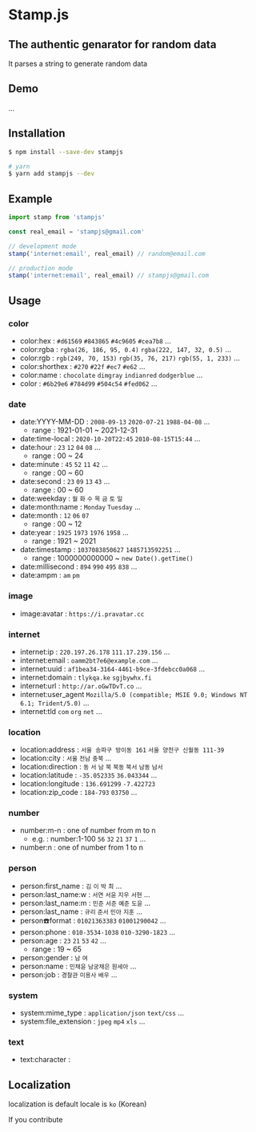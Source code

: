 # Stamp.js

## The authentic genarator for random data

It parses a string to generate random data  

## Demo

...

## Installation

```zsh
$ npm install --save-dev stampjs

# yarn
$ yarn add stampjs --dev
```

## Example

```js
import stamp from 'stampjs'

const real_email = 'stampjs@gmail.com'

// development mode
stamp('internet:email', real_email) // random@email.com

// production mode
stamp('internet:email', real_email) // stampjs@gmail.com
```

## Usage

### **color**

- color:hex : `#d61569` `#843865` `#4c9605` `#cea7b8` ...
- color:rgba : `rgba(26, 186, 95, 0.4)` `rgba(222, 147, 32, 0.5)` ...
- color:rgb : `rgb(249, 70, 153)` `rgb(35, 76, 217)` `rgb(55, 1, 233)` ...
- color:shorthex : `#270` `#22f` `#ec7` `#e62` ...
- color:name : `chocolate` `dimgray` `indianred` `dodgerblue` ...
- color : `#6b29e6` `#784d99` `#504c54` `#fed062` ...

### **date**

- date:YYYY-MM-DD : `2008-09-13` `2020-07-21` `1988-04-08` ...
  - range : 1921-01-01 ~ 2021-12-31
- date:time-local : `2020-10-20T22:45` `2010-08-15T15:44` ...
- date:hour : `23` `12` `04` `08` ...
  - range : 00 ~ 24
- date:minute : `45` `52` `11` `42` ...
  - range : 00 ~ 60
- date:second : `23` `09` `13` `43` ...
  - range : 00 ~ 60
- date:weekday : `월` `화` `수` `목` `금` `토` `일`
- date:month:name : `Monday` `Tuesday` ...
- date:month : `12` `06` `07`
  - range : 00 ~ 12
- date:year : `1925` `1973` `1976` `1958` ...
  - range : 1921 ~ 2021
- date:timestamp : `1037083850627` `1485713592251` ...
  - range : 1000000000000 ~ `new Date().getTime()`
- date:millisecond : `894` `990` `495` `838` ...
- date:ampm : `am` `pm`

### **image**

- image:avatar : `https://i.pravatar.cc`

### **internet**

- internet:ip : `220.197.26.178` `111.17.239.156` ...
- internet:email : `oamm2bt7e6@example.com` ...
- internet:uuid : `af1bea34-3164-4461-b9ce-3fdebcc0a068` ...
- internet:domain : `tlykqa.ke` `sgjbywhx.fi`
- internet:url : `http://ar.oGwTDvT.co` ...
- internet:user_agent `Mozilla/5.0 (compatible; MSIE 9.0; Windows NT 6.1; Trident/5.0)` ...
- internet:tld `com` `org` `net` ...

### **location**

- location:address : `서울 송파구 방이동 161` `서울 양천구 신월동 111-39`
- location:city : `서울` `전남` `충북` ...
- location:direction : `동` `서` `남` `북` `북동` `북서` `남동` `남서`
- location:latitude : `-35.052335` `36.043344` ...
- location:longitude : `136.691299` `-7.422723`
- location:zip_code : `184-793` `03750` ...

### **number**

- number:m-n : one of number from m to n
  - e.g. : number:1-100 `56` `32` `21` `37` `1` ...
- number:n : one of number from 1 to n

### **person**

- person:first_name : `김` `이` `박` `최` ...
- person:last_name:w : `서연` `서윤` `지우` `서현` ...
- person:last_name:m : `민준` `서준` `예준` `도윤` ...
- person:last_name : `규리` `준서` `민아` `지훈` ...
- person:phone:format : `01021363383` `01001290042` ...
- person:phone : `010-3534-1038` `010-3290-1823` ...
- person:age : `23` `21` `53` `42` ...
  - range : 19 ~ 65
- person:gender : `남` `여`
- person:name : `민채윤` `남궁채은` `원세아` ...
- person:job : `경찰관` `미용사` `배우` ...

### **system**

- system:mime_type : `application/json` `text/css` ...
- system:file_extension : `jpeg` `mp4` `xls` ...

### **text**

- text:character : 

## Localization

localization is 
default locale is `ko` (Korean)

If you contribute 